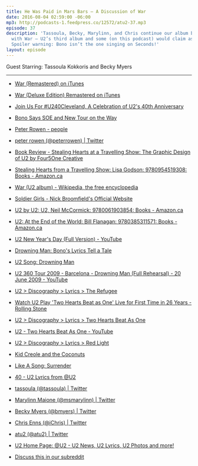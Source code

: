```yaml
---
title: He Was Paid in Mars Bars — A Discussion of War
date: 2016-08-04 02:59:00 -06:00
mp3: http://podcasts-1.feedpress.co/12572/atu2-37.mp3
episode: 37
description: 'Tassoula, Becky, Marylinn, and Chris continue our album by album discussion
  with War — U2’s third album and some (on this podcast) would claim as their best.
  Spoiler warning: Bono isn’t the one singing on Seconds!'
layout: episode  
---
```


Guest Starring: Tassoula Kokkoris and Becky Myers

***

* [War (Remastered) on iTunes][1]

* [War (Deluxe Edition) Remastered on iTunes][2]

* [Join Us For #U240Cleveland, A Celebration of U2's 40th Anniversary][3]

* [Bono Says SOE and New Tour on the Way][4]

* [Peter Rowen - people][5]

* [peter rowen (@peterrowen) | Twitter][6]

* [Book Review - Stealing Hearts at a Travelling Show: The Graphic Design of U2 by Four5One Creative][7]

* [Stealing Hearts from a Travelling Show: Lisa Godson: 9780954519308: Books - Amazon.ca][8]

* [War (U2 album) - Wikipedia, the free encyclopedia][9]

* [Soldier Girls - Nick Broomfield's Official Website][10]

* [U2 by U2: U2, Neil McCormick: 9780061903854: Books - Amazon.ca][11]

* [U2: At the End of the World: Bill Flanagan: 9780385311571: Books - Amazon.ca][12]

* [U2 New Year's Day (Full Version) - YouTube][13]

* [Drowning Man: Bono's Lyrics Tell a Tale][14]

* [U2 Song: Drowning Man][15]

* [U2 360 Tour 2009 - Barcelona - Drowning Man (Full Rehearsal) - 20 June 2009 - YouTube][16]

* [U2 &gt; Discography &gt; Lyrics &gt; The Refugee][17]

* [Watch U2 Play 'Two Hearts Beat as One' Live for First Time in 26 Years - Rolling Stone][18]

* [U2 &gt; Discography &gt; Lyrics &gt; Two Hearts Beat As One][19]

* [U2 - Two Hearts Beat As One - YouTube][20]

* [U2 &gt; Discography &gt; Lyrics &gt; Red Light][21]

* [Kid Creole and the Coconuts][22]

* [Like A Song: Surrender][23]

* [40 - U2 Lyrics from @U2][24]

* [tassoula (@tassoula) | Twitter][25]

* [Marylinn Maione (@msmarylinn) | Twitter][26]

* [Becky Myers (@bmyers) | Twitter][27]

* [Chris Enns (@iChris) | Twitter][28]

* [atu2 (@atu2) | Twitter][29]

* [U2 Home Page: @U2 - U2 News, U2 Lyrics, U2 Photos and more!][30]

* [Discuss this in our subreddit][31]

[1]: https://geo.itunes.apple.com/ca/album/war-remastered/id285461734?at=10l4Ki&amp;app=itunes
[2]: https://geo.itunes.apple.com/ca/album/war-deluxe-edition-remastered/id285478248?at=10l4Ki&amp;app=itunes
[3]: http://www.atu2.com/news/join-us-for-u240cleveland-a-celebration-of-u2s-40th-anniversary.html
[4]: http://www.atu2.com/news/bono-says-soe-and-new-tour-on-the-way.html
[5]: http://www.peterrowen.com/
[6]: https://twitter.com/peterrowen
[7]: http://www.atu2.com/news/book-review-stealing-hearts-at-a-travelling-show-the-graphic-design-of-u2-by-four5one-creative.html
[8]: https://www.amazon.ca/Stealing-Hearts-Travelling-Show-Godson/dp/0954519302
[9]: https://en.wikipedia.org/wiki/War_(U2_album)
[10]: http://nickbroomfield.com/Soldier-Girls
[11]: https://www.amazon.ca/U2/dp/006190385X
[12]: https://www.amazon.ca/U2-End-World-Bill-Flanagan/dp/0385311575/ref=pd_bxgy_14_img_2?ie=UTF8&amp;psc=1&amp;refRID=0X4A75BQNGBPVDBZ8NPK
[13]: https://www.youtube.com/watch?v=vdLuk2Agamk
[14]: http://www.atu2.com/news/drowning-man-bonos-lyrics-tell-a-tale.html
[15]: http://tours.atu2.com/song/drowning-man
[16]: https://www.youtube.com/watch?v=bIpUcjJUBow
[17]: http://www.u2.com/lyrics/139
[18]: http://www.rollingstone.com/music/news/watch-u2-play-two-hearts-beat-as-one-live-for-first-time-in-26-years-20150728
[19]: http://www.u2.com/lyrics/155
[20]: https://www.youtube.com/watch?v=uIuAFBRyjj4
[21]: http://www.u2.com/lyrics/109
[22]: http://kidcreole.com/
[23]: http://www.atu2.com/news/like-a-song-surrender-1.html
[24]: http://www.atu2.com/lyrics/songinfo.src?SID=82
[25]: https://twitter.com/tassoula
[26]: https://twitter.com/msmarylinn
[27]: https://twitter.com/bmyers
[28]: https://twitter.com/ichris
[29]: https://twitter.com/atu2
[30]: http://www.atu2.com/
[31]: https://www.reddit.com/r/Goodstuff_fm/comments/4w4v0f/the_atu2_podcast_37_he_was_paid_in_mars_bars_a/
